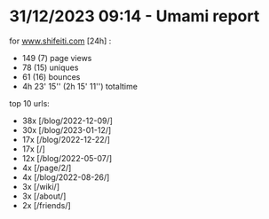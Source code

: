 # 31/12/2023 09:14 - Umami report
for www.shifeiti.com [24h] :

 - 149 (7) page views
 - 78 (15) uniques
 - 61 (16) bounces
 - 4h 23' 15'' (2h 15' 11'') totaltime


top 10 urls:
 - 38x [/blog/2022-12-09/]
 - 30x [/blog/2023-01-12/]
 - 17x [/blog/2022-12-22/]
 - 17x [/]
 - 12x [/blog/2022-05-07/]
 - 4x [/page/2/]
 - 4x [/blog/2022-08-26/]
 - 3x [/wiki/]
 - 3x [/about/]
 - 2x [/friends/]


